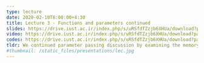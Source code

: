 ```yaml
---
type: lecture
date: 2020-02-10T8:00:00+4:30
title: Lecture 3 - Functions and parameters continued
slides: https://drive.iust.ac.ir/index.php/s/uRSfdTZzjb6XHUa/download?path=%2FSlides&files=S3.pdf
video: https://drive.iust.ac.ir/index.php/s/uRSfdTZzjb6XHUa/download?path=%2FVideos&files=S3.mp4
codes: https://drive.iust.ac.ir/index.php/s/uRSfdTZzjb6XHUa/download?path=%2FVideos&files=S3.zip
tldr: We continued parameter passing discussion by examining the memory in C, brief look at how the STL vector class is used and saw ref/out parameters in C# in addition to Java.
#thumbnail: /static_files/presentations/lec.jpg
---
```

